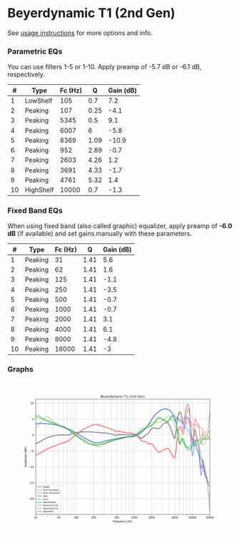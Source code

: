# Beyerdynamic T1 (2nd Gen)
See [usage instructions](https://github.com/jaakkopasanen/AutoEq#usage) for more options and info.

### Parametric EQs
You can use filters 1-5 or 1-10. Apply preamp of -5.7 dB or -6.1 dB, respectively.

|   # | Type      |   Fc (Hz) |    Q |   Gain (dB) |
|-----|-----------|-----------|------|-------------|
|   1 | LowShelf  |       105 | 0.7  |         7.2 |
|   2 | Peaking   |       107 | 0.25 |        -4.1 |
|   3 | Peaking   |      5345 | 0.5  |         9.1 |
|   4 | Peaking   |      6007 | 6    |        -5.8 |
|   5 | Peaking   |      8369 | 1.09 |       -10.9 |
|   6 | Peaking   |       952 | 2.89 |        -0.7 |
|   7 | Peaking   |      2603 | 4.26 |         1.2 |
|   8 | Peaking   |      3691 | 4.33 |        -1.7 |
|   9 | Peaking   |      4761 | 5.32 |         1.4 |
|  10 | HighShelf |     10000 | 0.7  |        -1.3 |

### Fixed Band EQs
When using fixed band (also called graphic) equalizer, apply preamp of **-6.0 dB** (if available) and set gains manually with these parameters.

|   # | Type    |   Fc (Hz) |    Q |   Gain (dB) |
|-----|---------|-----------|------|-------------|
|   1 | Peaking |        31 | 1.41 |         5.6 |
|   2 | Peaking |        62 | 1.41 |         1.6 |
|   3 | Peaking |       125 | 1.41 |        -1.1 |
|   4 | Peaking |       250 | 1.41 |        -3.5 |
|   5 | Peaking |       500 | 1.41 |        -0.7 |
|   6 | Peaking |      1000 | 1.41 |        -0.7 |
|   7 | Peaking |      2000 | 1.41 |         3.1 |
|   8 | Peaking |      4000 | 1.41 |         6.1 |
|   9 | Peaking |      8000 | 1.41 |        -4.8 |
|  10 | Peaking |     16000 | 1.41 |        -3   |

### Graphs
![](./Beyerdynamic%20T1%20(2nd%20Gen).png)

